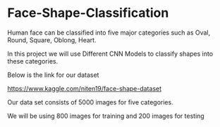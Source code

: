 # Face-Shape-Classification

Human face can be classified into five major categories such as Oval, Round, Square, Oblong, Heart.

In this project we will use Different CNN Models to classify shapes into these categories.

Below is the link for our dataset

https://www.kaggle.com/niten19/face-shape-dataset

Our data set consists of 5000 images for five categories.

We will be using 800 images for training and 200 images for testing



